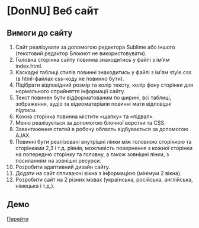 # [DonNU] Веб сайт

## Вимоги до сайту

1. Сайт реалізувати за допомогою редактора Sublime або іншого (текстовий редактор Блокнот не використовувати).
2. Головна сторінка сайту повинна знаходитись у файлі з ім’ям index.html.
3. Каскадні таблиці стилів повинні знаходитись у файлі з ім’ям style.css (в html-файлах css-коду не повинно бути).
4. Підібрати відповідний розмір та колір тексту, колір фону сторінки для нормального сприйняття інформації сайту.
5. Текст повинен бути відформатованим по ширині, всі таблиці, зображення, аудіо та відеоматеріали повинні мати відповідні підписи.
6. Кожна сторінка повинна містити «шапку» та «підвал».
7. Меню реалізується за допомогою блочної верстки та CSS.
8. Завантаження статей в робочу область відбувається за допомогою AJAX.
9. Повинні бути реалізовані внутрішні лінки між головною сторінкою та сторінками 2,3 і т.д. рівнів, можливість повернення з кожної сторінки на попередню сторінку та головну, а також зовнішні лінки, з посиланням на зовнішні ресурси.
10. Розробити адаптивний дизайн сайту.
11. Додати на сайт спливаючі вікна з інформацією (мінімум 2 вікна).
12. Розробити сайт на 2 різних мовах (українська, російська, англійська, німецька і т.д.).

## Демо

[Перейти](http://potterua.github.io)